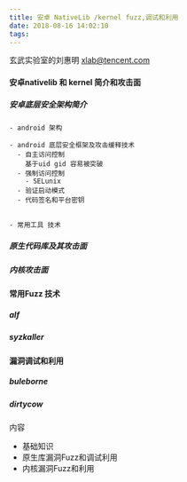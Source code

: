 ```yaml
---
title: 安卓 NativeLib /kernel fuzz,调试和利用
date: 2018-08-16 14:02:10
tags:
---
```

玄武实验室的刘惠明
xlab@tencent.com

#### 安卓nativelib 和 kernel 简介和攻击面
  ##### 安卓底层安全架构简介
    - android 架构

    - android 底层安全框架及攻击缓释技术
      - 自主访问控制
        基于uid gid 容易被突破
      - 强制访问控制
        - SELunix
      - 验证启动模式
      - 代码签名和平台密钥
      

    - 常用工具 技术 
  ##### 原生代码库及其攻击面
    
  ##### 内核攻击面

#### 常用Fuzz 技术
  ##### alf
  ##### syzkaller
#### 漏洞调试和利用
  ##### buleborne 
  ##### dirtycow


内容
  - 基础知识
  - 原生库漏洞Fuzz和调试利用
  - 内核漏洞Fuzz和利用
